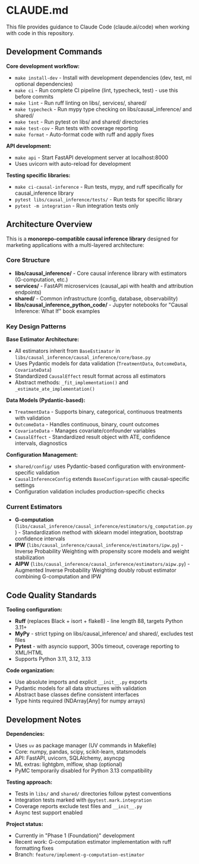 # CLAUDE.md

This file provides guidance to Claude Code (claude.ai/code) when working with code in this repository.

## Development Commands

**Core development workflow:**
- `make install-dev` - Install with development dependencies (dev, test, ml optional dependencies)
- `make ci` - Run complete CI pipeline (lint, typecheck, test) - use this before commits
- `make lint` - Run ruff linting on libs/, services/, shared/
- `make typecheck` - Run mypy type checking on libs/causal_inference/ and shared/
- `make test` - Run pytest on libs/ and shared/ directories
- `make test-cov` - Run tests with coverage reporting
- `make format` - Auto-format code with ruff and apply fixes

**API development:**
- `make api` - Start FastAPI development server at localhost:8000
- Uses uvicorn with auto-reload for development

**Testing specific libraries:**
- `make ci-causal-inference` - Run tests, mypy, and ruff specifically for causal_inference library
- `pytest libs/causal_inference/tests/` - Run tests for specific library
- `pytest -m integration` - Run integration tests only

## Architecture Overview

This is a **monorepo-compatible causal inference library** designed for marketing applications with a multi-layered architecture:

### Core Structure
- **libs/causal_inference/** - Core causal inference library with estimators (G-computation, etc.)
- **services/** - FastAPI microservices (causal_api with health and attribution endpoints)  
- **shared/** - Common infrastructure (config, database, observability)
- **libs/causal_inference_python_code/** - Jupyter notebooks for "Causal Inference: What If" book examples

### Key Design Patterns

**Base Estimator Architecture:**
- All estimators inherit from `BaseEstimator` in `libs/causal_inference/causal_inference/core/base.py`
- Uses Pydantic models for data validation (`TreatmentData`, `OutcomeData`, `CovariateData`)
- Standardized `CausalEffect` result format across all estimators
- Abstract methods: `_fit_implementation()` and `_estimate_ate_implementation()`

**Data Models (Pydantic-based):**
- `TreatmentData` - Supports binary, categorical, continuous treatments with validation
- `OutcomeData` - Handles continuous, binary, count outcomes  
- `CovariateData` - Manages covariate/confounder variables
- `CausalEffect` - Standardized result object with ATE, confidence intervals, diagnostics

**Configuration Management:**
- `shared/config/` uses Pydantic-based configuration with environment-specific validation
- `CausalInferenceConfig` extends `BaseConfiguration` with causal-specific settings
- Configuration validation includes production-specific checks

### Current Estimators
- **G-computation** (`libs/causal_inference/causal_inference/estimators/g_computation.py`) - Standardization method with sklearn model integration, bootstrap confidence intervals
- **IPW** (`libs/causal_inference/causal_inference/estimators/ipw.py`) - Inverse Probability Weighting with propensity score models and weight stabilization
- **AIPW** (`libs/causal_inference/causal_inference/estimators/aipw.py`) - Augmented Inverse Probability Weighting doubly robust estimator combining G-computation and IPW

## Code Quality Standards

**Tooling configuration:**
- **Ruff** (replaces Black + isort + flake8) - line length 88, targets Python 3.11+
- **MyPy** - strict typing on libs/causal_inference/ and shared/, excludes test files
- **Pytest** - with asyncio support, 300s timeout, coverage reporting to XML/HTML
- Supports Python 3.11, 3.12, 3.13

**Code organization:**
- Use absolute imports and explicit `__init__.py` exports
- Pydantic models for all data structures with validation
- Abstract base classes define consistent interfaces
- Type hints required (NDArray[Any] for numpy arrays)

## Development Notes

**Dependencies:**
- Uses `uv` as package manager (UV commands in Makefile)
- Core: numpy, pandas, scipy, scikit-learn, statsmodels
- API: FastAPI, uvicorn, SQLAlchemy, asyncpg
- ML extras: lightgbm, mlflow, shap (optional)
- PyMC temporarily disabled for Python 3.13 compatibility

**Testing approach:**
- Tests in `libs/` and `shared/` directories follow pytest conventions
- Integration tests marked with `@pytest.mark.integration`
- Coverage reports exclude test files and `__init__.py`
- Async test support enabled

**Project status:**
- Currently in "Phase 1 (Foundation)" development
- Recent work: G-computation estimator implementation with ruff formatting fixes
- Branch: `feature/implement-g-computation-estimator`